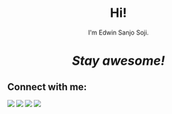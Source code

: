 <h1 align='center'> Hi!</h1>
<p align='center'>I'm Edwin Sanjo Soji.</p>
<h1 align='center'><i>Stay awesome!</i></h1>

## Connect with me:

<p align = "center">

[<img src ="https://cdn.discordapp.com/attachments/779950551110516737/871443774834884688/world-wide-web.png?width=100&height=100">](https://edwinsanjosoji.tk/)
[<img src="https://cdn.discordapp.com/attachments/779950551110516737/871443806980014120/twitter.png?width=100&height=100" />](https://twitter.com/edwin_sanjo) 
[<img src="https://cdn.discordapp.com/attachments/779950551110516737/871443739707592764/instagram.png?width=100&height=100" />](https://instagram.com/edwin.sanjo)
[<img src="https://cdn.discordapp.com/attachments/779950551110516737/871448967995617290/discord_1.png" />](https://discord.com/users/763978445847658527)

</p>


